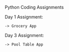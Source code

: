 Python Coding Assignments

Day 1 Assignment:

    -> Grocery App

Day 3 Assignment:

    -> Pool Table App
